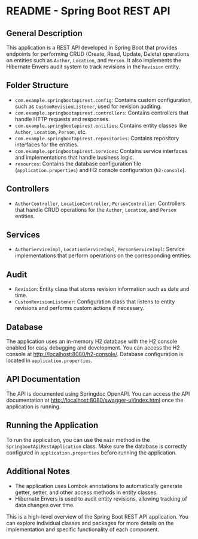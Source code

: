 # README - Spring Boot REST API

## General Description

This application is a REST API developed in Spring Boot that provides endpoints for performing CRUD (Create, Read, Update, Delete) operations on entities such as `Author`, `Location`, and `Person`. It also implements the Hibernate Envers audit system to track revisions in the `Revision` entity.

## Folder Structure

- `com.example.springbootapirest.config`: Contains custom configuration, such as `CustomRevisionListener`, used for revision auditing.
- `com.example.springbootapirest.controllers`: Contains controllers that handle HTTP requests and responses.
- `com.example.springbootapirest.entities`: Contains entity classes like `Author`, `Location`, `Person`, etc.
- `com.example.springbootapirest.repositories`: Contains repository interfaces for the entities.
- `com.example.springbootapirest.services`: Contains service interfaces and implementations that handle business logic.
- `resources`: Contains the database configuration file (`application.properties`) and H2 console configuration (`h2-console`).

## Controllers

- `AuthorController`, `LocationController`, `PersonController`: Controllers that handle CRUD operations for the `Author`, `Location`, and `Person` entities.

## Services

- `AuthorServiceImpl`, `LocationServiceImpl`, `PersonServiceImpl`: Service implementations that perform operations on the corresponding entities.

## Audit

- `Revision`: Entity class that stores revision information such as date and time.
- `CustomRevisionListener`: Configuration class that listens to entity revisions and performs custom actions if necessary.

## Database

The application uses an in-memory H2 database with the H2 console enabled for easy debugging and development. You can access the H2 console at [http://localhost:8080/h2-console/](http://localhost:8080/h2-console/). Database configuration is located in `application.properties`.

## API Documentation

The API is documented using Springdoc OpenAPI. You can access the API documentation at [http://localhost:8080/swagger-ui/index.html](http://localhost:8080/swagger-ui/index.html) once the application is running.

## Running the Application

To run the application, you can use the `main` method in the `SpringbootApiRestApplication` class. Make sure the database is correctly configured in `application.properties` before running the application.

## Additional Notes

- The application uses Lombok annotations to automatically generate getter, setter, and other access methods in entity classes.
- Hibernate Envers is used to audit entity revisions, allowing tracking of data changes over time.

This is a high-level overview of the Spring Boot REST API application. You can explore individual classes and packages for more details on the implementation and specific functionality of each component.
